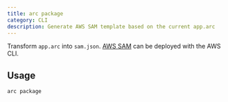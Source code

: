 ```yaml
---
title: arc package
category: CLI
description: Generate AWS SAM template based on the current app.arc
---
```


Transform `app.arc` into `sam.json`. [AWS SAM](https://docs.aws.amazon.com/serverless-application-model/latest/developerguide/what-is-sam.html) can be deployed with the AWS CLI.

## Usage

```bash
arc package
```
